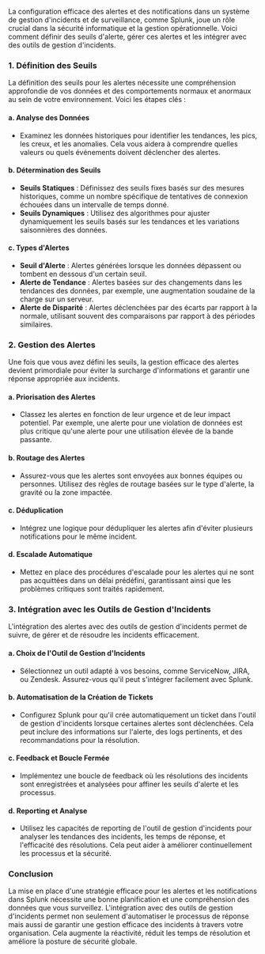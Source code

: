 La configuration efficace des alertes et des notifications dans un système de gestion d'incidents et de surveillance, comme Splunk, joue un rôle crucial dans la sécurité informatique et la gestion opérationnelle. Voici comment définir des seuils d'alerte, gérer ces alertes et les intégrer avec des outils de gestion d'incidents.

### 1. **Définition des Seuils**

La définition des seuils pour les alertes nécessite une compréhension approfondie de vos données et des comportements normaux et anormaux au sein de votre environnement. Voici les étapes clés :

#### a. **Analyse des Données**
   - Examinez les données historiques pour identifier les tendances, les pics, les creux, et les anomalies. Cela vous aidera à comprendre quelles valeurs ou quels événements doivent déclencher des alertes.

#### b. **Détermination des Seuils**
   - **Seuils Statiques** : Définissez des seuils fixes basés sur des mesures historiques, comme un nombre spécifique de tentatives de connexion échouées dans un intervalle de temps donné.
   - **Seuils Dynamiques** : Utilisez des algorithmes pour ajuster dynamiquement les seuils basés sur les tendances et les variations saisonnières des données.

#### c. **Types d'Alertes**
   - **Seuil d'Alerte** : Alertes générées lorsque les données dépassent ou tombent en dessous d'un certain seuil.
   - **Alerte de Tendance** : Alertes basées sur des changements dans les tendances des données, par exemple, une augmentation soudaine de la charge sur un serveur.
   - **Alerte de Disparité** : Alertes déclenchées par des écarts par rapport à la normale, utilisant souvent des comparaisons par rapport à des périodes similaires.

### 2. **Gestion des Alertes**

Une fois que vous avez défini les seuils, la gestion efficace des alertes devient primordiale pour éviter la surcharge d'informations et garantir une réponse appropriée aux incidents.

#### a. **Priorisation des Alertes**
   - Classez les alertes en fonction de leur urgence et de leur impact potentiel. Par exemple, une alerte pour une violation de données est plus critique qu'une alerte pour une utilisation élevée de la bande passante.

#### b. **Routage des Alertes**
   - Assurez-vous que les alertes sont envoyées aux bonnes équipes ou personnes. Utilisez des règles de routage basées sur le type d'alerte, la gravité ou la zone impactée.

#### c. **Déduplication**
   - Intégrez une logique pour dédupliquer les alertes afin d'éviter plusieurs notifications pour le même incident.

#### d. **Escalade Automatique**
   - Mettez en place des procédures d'escalade pour les alertes qui ne sont pas acquittées dans un délai prédéfini, garantissant ainsi que les problèmes critiques sont traités rapidement.

### 3. **Intégration avec les Outils de Gestion d'Incidents**

L'intégration des alertes avec des outils de gestion d'incidents permet de suivre, de gérer et de résoudre les incidents efficacement.

#### a. **Choix de l'Outil de Gestion d'Incidents**
   - Sélectionnez un outil adapté à vos besoins, comme ServiceNow, JIRA, ou Zendesk. Assurez-vous qu'il peut s'intégrer facilement avec Splunk.

#### b. **Automatisation de la Création de Tickets**
   - Configurez Splunk pour qu'il crée automatiquement un ticket dans l'outil de gestion d'incidents lorsque certaines alertes sont déclenchées. Cela peut inclure des informations sur l'alerte, des logs pertinents, et des recommandations pour la résolution.

#### c. **Feedback et Boucle Fermée**
   - Implémentez une boucle de feedback où les résolutions des incidents sont enregistrées et analysées pour affiner les seuils d'alerte et les processus.

#### d. **Reporting et Analyse**
   - Utilisez les capacités de reporting de l'outil de gestion d'incidents pour analyser les tendances des incidents, les temps de réponse, et l'efficacité des résolutions. Cela peut aider à améliorer continuellement les processus et la sécurité.

### Conclusion

La mise en place d'une stratégie efficace pour les alertes et les notifications dans Splunk nécessite une bonne planification et une compréhension des données que vous surveillez. L'intégration avec des outils de gestion d'incidents permet non seulement d'automatiser le processus de réponse mais aussi de garantir une gestion efficace des incidents à travers votre organisation. Cela augmente la réactivité, réduit les temps de résolution et améliore la posture de sécurité globale.